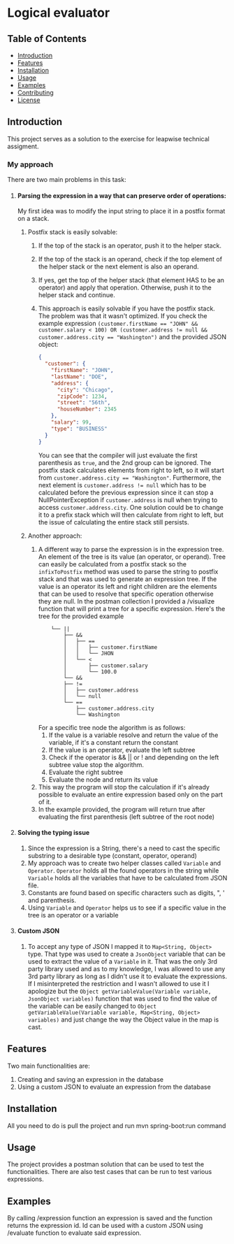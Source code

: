 # Logical evaluator

## Table of Contents

- [Introduction](#introduction)
- [Features](#features)
- [Installation](#installation)
- [Usage](#usage)
- [Examples](#examples)
- [Contributing](#contributing)
- [License](#license)

## Introduction

This project serves as a solution to the exercise for leapwise technical assigment.

### My approach
There are two main problems in this task:
1. #### Parsing the expression in a way that can preserve order of operations:  
   My first idea was to modify the input string to place it in a postfix format on a stack.

    1. Postfix stack is easily solvable:

       1. If the top of the stack is an operator, push it to the helper stack.
       2. If the top of the stack is an operand, check if the top element of the helper stack or the next element is also an operand.
       3. If yes, get the top of the helper stack (that element HAS to be an operator) and apply that operation. Otherwise, push it to the helper stack and continue.
       4. This approach is easily solvable if you have the postfix stack. The problem was that it wasn't optimized. If you check the example expression `(customer.firstName == "JOHN" && customer.salary < 100) OR (customer.address != null && customer.address.city == "Washington")` and the provided JSON object:

          ```json
          {
            "customer": {
              "firstName": "JOHN",
              "lastName": "DOE",
              "address": {
                "city": "Chicago",
                "zipCode": 1234,
                "street": "56th",
                "houseNumber": 2345
              },
              "salary": 99,
              "type": "BUSINESS"
            }
          }
          ```

          You can see that the compiler will just evaluate the first parenthesis as `true`, and the 2nd group can be ignored.
          The postfix stack calculates elements from right to left, so it will start from `customer.address.city == "Washington"`. Furthermore, the next element is `customer.address != null` which has to be calculated before the previous expression since it can stop a NullPointerException if `customer.address` is null when trying to access `customer.address.city`.
          One solution could be to change it to a prefix stack which will then calculate from right to left, but the issue of calculating the entire stack still persists.

    2. Another approach:
        1. A different way to parse the expression is in the expression tree. An element of the tree is its value (an operator, or operand). 
            Tree can easily be calculated from a postfix stack so the `infixToPostfix` method was used to parse the string to postfix stack and that was used to generate an expression tree.
           If the value is an operator its left and right children are the elements that can be used to resolve that specific operation otherwise they are null.
           In the postman collection I provided a /visualize function that will print a tree for a specific expression. Here's the tree for the provided example
           ```
               └── ||
                   ├── &&
                   │   ├── ==
                   │   │   ├── customer.firstName
                   │   │   └── JHON
                   │   └── <
                   │       ├── customer.salary
                   │       └── 100.0
                   └── &&
                   ├── !=
                   │   ├── customer.address
                   │   └── null
                   └── ==
                       ├── customer.address.city
                       └── Washington
           ```
           For a specific tree node the algorithm is as follows:
            1. If the value is a variable resolve and return the value of the variable, if it's a constant return the constant
           2. If the value is an operator, evaluate the left subtree
           3. Check if the operator is && || or ! and depending on the left subtree value stop the algorithm.
           4. Evaluate the right subtree
           5. Evaluate the node and return its value
        2. This way the program will stop the calculation if it's already possible to evaluate an entire expression based only on the part of it.
        3. In the example provided, the program will return true after evaluating the first parenthesis (left subtree of the root node)
       
2. #### Solving the typing issue
   1. Since the expression is a String, there's a need to cast the specific substring to a desirable type (constant, operator, operand)
   2. My approach was to create two helper classes called `Variable` and `Operator`. `Operator` holds all the found operators in the string while `Variable` holds all the variables that have to be calculated from JSON file.
   3. Constants are found based on specific characters such as digits, \", \' and parenthesis.
   4. Using `Variable` and `Operator` helps us to see if a specific value in the tree is an operator or a variable
3. #### Custom JSON
   1. To accept any type of JSON I mapped it to `Map<String, Object>` type. That type was used to create a `JsonObject` variable that can be used to extract the value of a `Variable` in it. 
      That was the only 3rd party library used and as to my knowledge, I was allowed to use any 3rd party library as long as I didn't use it to evaluate the expressions.
      If I misinterpreted the restriction and I wasn't allowed to use it I apologize but the `Object getVariableValue(Variable variable, JsonObject variables)` function that was used to find the value of the variable
      can be easily changed to `Object getVariableValue(Variable variable, Map<String, Object> variables)` and just change the way the Object value in the map is cast. 
## Features

Two main functionalities are:
1. Creating and saving an expression in the database
2. Using a custom JSON to evaluate an expression from the database

## Installation

All you need to do is pull the project and run mvn spring-boot:run command

## Usage

The project provides a postman solution that can be used to test the functionalities.
There are also test cases that can be run to test various expressions.

## Examples

By calling /expression function an expression is saved and the function returns the expression id.
Id can be used with a custom JSON using /evaluate function to evaluate said expression.

